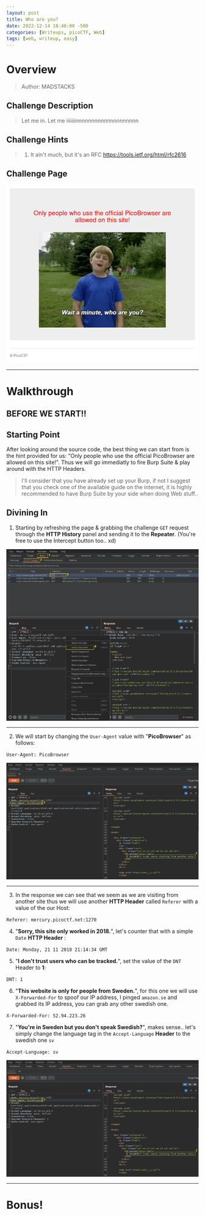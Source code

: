 ```yaml
---
layout: post
title: Who are you?
date: 2022-12-14 18:40:00 -500
categories: [Writeups, picoCTF, Web]
tags: [web, writeup, easy]
---
```


# Overview
> Author: MADSTACKS 
## Challenge Description
> Let me in. Let me iiiiiiinnnnnnnnnnnnnnnnnnnn 
## Challenge Hints
>1. It ain't much, but it's an RFC https://tools.ietf.org/html/rfc2616
## Challenge Page
![[Challenge Page]](https://github.com/Redhawk1EE7/Redhawk1EE7.github.io/blob/main/_posts/_img/picoCTF/who-are-you/1.png?raw=true "Challenge Page")
___________
# Walkthrough
## BEFORE WE START!!

## Starting Point
After looking around the source code, the best thing we can start from is the hint provided for us: "Only people who use the official PicoBrowser are allowed on this site!".
Thus we will go immediatly to fire Burp Suite & play around with the HTTP Headers.
> I'll consider that you have already set up your Burp, if not I suggest that you check one of the available guide on the internet, it is highly recommended to have Burp Suite by your side when doing Web stuff.. 
## Divining In
1. Starting by refreshing the page & grabbing the challenge `GET` request through the **HTTP History** panel and sending it to the **Repeater**. (You're free to use the Intercept button too.. xd)

![[Step 1]](https://github.com/Redhawk1EE7/Redhawk1EE7.github.io/blob/main/_posts/_img/picoCTF/who-are-you/2.png?raw=true "Interception")
_______
2. We will start by changing the `User-Agent` value with "**PicoBrowser**" as follows:
```
User-Agent: PicoBrowser
```
![[Step 2]](https://github.com/Redhawk1EE7/Redhawk1EE7.github.io/blob/main/_posts/_img/picoCTF/who-are-you/3.png?raw=true "User-Agent")
________________
3. In the response we can see that we seem as we are visiting from another site thus we will use another **HTTP Header** called `Referer` with a value of the our Host:
```
Referer: mercury.picoctf.net:1270 
```
4. "**Sorry, this site only worked in 2018.**", let's counter that with a simple `Date` **HTTP Header** :
```
Date: Monday, 21 11 2018 21:14:34 GMT
```
5. "**I don't trust users who can be tracked.**", set the value of the `DNT` Header to **1**:
```
DNT: 1
```
6. "**This website is only for people from Sweden.**", for this one we will use `X-Forwarded-For` to spoof our IP address, I pinged `amazon.se` and grabbed its IP address, you can grab any other swedish one.
```
X-Forwarded-For: 52.94.223.26
```
7. "**You're in Sweden but you don't speak Swedish?**", makes sense.. let's simply change the language tag in the `Accept-Language` **Header** to the swedish one `sv`
```
Accept-Language: sv
```
![[Flag]](https://github.com/Redhawk1EE7/Redhawk1EE7.github.io/blob/main/_posts/_img/picoCTF/who-are-you/3.png?raw=true "flag")
____________
# Bonus!
